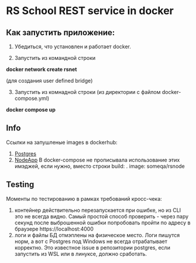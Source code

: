 # RS School REST service in docker

## Как запустить приложение:

1) Убедиться, что установлен и работает docker.

2) Запустить из командной строки

**docker network create rsnet**

(для создания user defined bridge)

3) Запустить из комнадной строки (из директории с файлом docker-compose.yml)

**docker compose up**

## Info
Ссылки на запушленые images в dockerhub:
1) [Postgres](https://hub.docker.com/r/someqa/rspostgres/)
2) [NodeApp](https://hub.docker.com/r/someqa/rsnode/)
В docker-compose не прописывала использование этих имэджей, если нужно, вместо строки
build: .
image: someqa/rsnode

## Testing
Моменты по тестированию в рамках требований кросс-чека:
1) контейнер действительно перезапускается при ошибке, но из CLI это не всегда видно. Самый простой способ проверить - через пару секунд после выброшенной ошибки попробовать пройти по адресу в браузере
https://localhost:4000
2) логи и файлы БД отмэплены на физическое место. Логи пишутся норм, а вот с Postgres под Windows не всегда отрабатывает корректно. Это известное issue в репозитории postgres, если запустить из WSL или в линуксе, должно сработать. 


